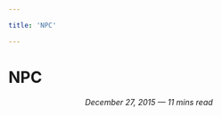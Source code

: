 ```yaml
---

title: 'NPC'

---
```


# NPC

<span style="font-style: italic;text-align: center;display: block">December 27, 2015 — 11 mins read</span>
